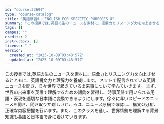 ```yaml
---
id: "course:23694"
type: "course-catalog"
title: "英語演習Ⅱ ／ENGLISH FOR SPECIFIC PURPOSES Ⅱ"
summary: "この授業では,英語の生のニュースを素材に、語彙力とリスニング力を向上させるとともに、英語構文力と理解力を養成します。 ネットで配信されている英語ニュースを聞き、日々世界で起きている出来事について学んでいきます。 まず、世界の出来事を英語で理…"
tags: []
campus: ""
credits: 2
instructors: []
license: " "
version:
  created_at: "2025-10-09T03:48:57Z"
  updated_at: "2025-10-09T03:48:57Z"
---
```


この授業では,英語の生のニュースを素材に、語彙力とリスニング力を向上させるとともに、英語構文力と理解力を養成します。 ネットで配信されている英語ニュースを聞き、日々世界で起きている出来事について学んでいきます。 まず、世界の出来事を英語で理解するための語彙を習得し、時事英語で用いられる用語・表現を適切な日本語に変換できるようにします。徐々に早いスピードのニュースを聞き、聞き取りが難しいところは、ニュース原稿で確認し、構文の分析、正確な内容把握を行います。また、このクラスを通し、世界情勢を理解する背景知識も英語と日本語で身に着けていきます。
